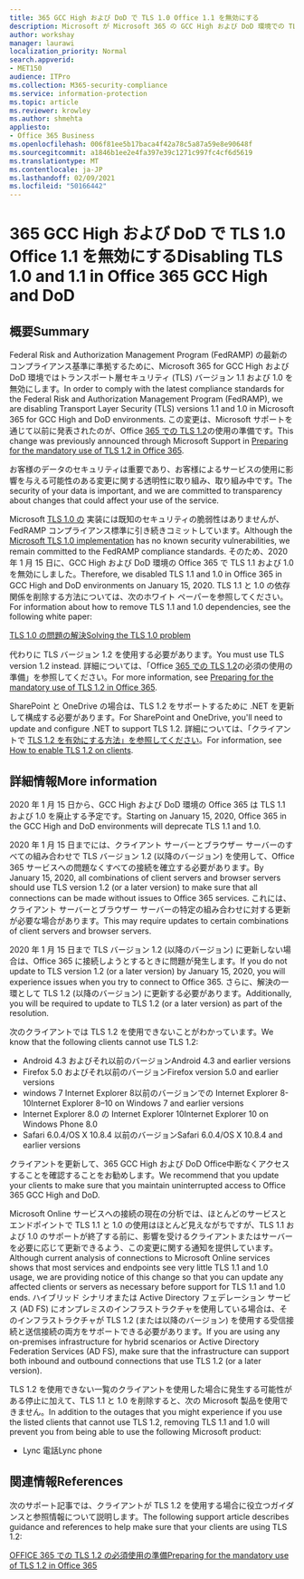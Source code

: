 ```yaml
---
title: 365 GCC High および DoD で TLS 1.0 Office 1.1 を無効にする
description: Microsoft が Microsoft 365 の GCC High および DoD 環境での TLS 1.1 および 1.0 のサポートを無効にする方法について説明します。
author: workshay
manager: laurawi
localization_priority: Normal
search.appverid:
- MET150
audience: ITPro
ms.collection: M365-security-compliance
ms.service: information-protection
ms.topic: article
ms.reviewer: krowley
ms.author: shmehta
appliesto:
- Office 365 Business
ms.openlocfilehash: 006f81ee5b17baca4f42a78c5a87a59e8e90648f
ms.sourcegitcommit: a1846b1ee2e4fa397e39c1271c997fc4cf6d5619
ms.translationtype: MT
ms.contentlocale: ja-JP
ms.lasthandoff: 02/09/2021
ms.locfileid: "50166442"
---
```

# <a name="disabling-tls-10-and-11-in-office-365-gcc-high-and-dod"></a><span data-ttu-id="1dbef-103">365 GCC High および DoD で TLS 1.0 Office 1.1 を無効にする</span><span class="sxs-lookup"><span data-stu-id="1dbef-103">Disabling TLS 1.0 and 1.1 in Office 365 GCC High and DoD</span></span>

## <a name="summary"></a><span data-ttu-id="1dbef-104">概要</span><span class="sxs-lookup"><span data-stu-id="1dbef-104">Summary</span></span>

<span data-ttu-id="1dbef-105">Federal Risk and Authorization Management Program (FedRAMP) の最新のコンプライアンス基準に準拠するために、Microsoft 365 for GCC High および DoD 環境ではトランスポート層セキュリティ (TLS) バージョン 1.1 および 1.0 を無効にします。</span><span class="sxs-lookup"><span data-stu-id="1dbef-105">In order to comply with the latest compliance standards for the Federal Risk and Authorization Management Program (FedRAMP), we are disabling Transport Layer Security (TLS) versions 1.1 and 1.0 in Microsoft 365 for GCC High and DoD environments.</span></span> <span data-ttu-id="1dbef-106">この変更は、Microsoft サポートを通じて以前に発表されたのが、Office [365 での TLS 1.2](https://support.microsoft.com/help/4057306/preparing-for-tls-1-2-in-office-365)の使用の準備です。</span><span class="sxs-lookup"><span data-stu-id="1dbef-106">This change was previously announced through Microsoft Support in [Preparing for the mandatory use of TLS 1.2 in Office 365](https://support.microsoft.com/help/4057306/preparing-for-tls-1-2-in-office-365).</span></span>

<span data-ttu-id="1dbef-107">お客様のデータのセキュリティは重要であり、お客様によるサービスの使用に影響を与える可能性のある変更に関する透明性に取り組み、取り組み中です。</span><span class="sxs-lookup"><span data-stu-id="1dbef-107">The security of your data is important, and we are committed to transparency about changes that could affect your use of the service.</span></span>

<span data-ttu-id="1dbef-108">Microsoft [TLS 1.0 の](https://support.microsoft.com/help/3117336) 実装には既知のセキュリティの脆弱性はありませんが、FedRAMP コンプライアンス標準に引き続きコミットしています。</span><span class="sxs-lookup"><span data-stu-id="1dbef-108">Although the [Microsoft TLS 1.0 implementation](https://support.microsoft.com/help/3117336) has no known security vulnerabilities, we remain committed to the FedRAMP compliance standards.</span></span> <span data-ttu-id="1dbef-109">そのため、2020 年 1 月 15 日に、GCC High および DoD 環境の Office 365 で TLS 1.1 および 1.0 を無効にしました。</span><span class="sxs-lookup"><span data-stu-id="1dbef-109">Therefore, we disabled TLS 1.1 and 1.0 in Office 365 in GCC High and DoD environments on January 15, 2020.</span></span> <span data-ttu-id="1dbef-110">TLS 1.1 と 1.0 の依存関係を削除する方法については、次のホワイト ペーパーを参照してください。</span><span class="sxs-lookup"><span data-stu-id="1dbef-110">For information about how to remove TLS 1.1 and 1.0 dependencies, see the following white paper:</span></span>

[<span data-ttu-id="1dbef-111">TLS 1.0 の問題の解決</span><span class="sxs-lookup"><span data-stu-id="1dbef-111">Solving the TLS 1.0 problem</span></span>](https://www.microsoft.com/download/details.aspx?id=55266)

<span data-ttu-id="1dbef-112">代わりに TLS バージョン 1.2 を使用する必要があります。</span><span class="sxs-lookup"><span data-stu-id="1dbef-112">You must use TLS version 1.2 instead.</span></span> <span data-ttu-id="1dbef-113">詳細については、「Office [365 での TLS 1.2](https://support.microsoft.com/help/4057306/preparing-for-tls-1-2-in-office-365)の必須の使用の準備」を参照してください。</span><span class="sxs-lookup"><span data-stu-id="1dbef-113">For more information, see [Preparing for the mandatory use of TLS 1.2 in Office 365](https://support.microsoft.com/help/4057306/preparing-for-tls-1-2-in-office-365).</span></span>

<span data-ttu-id="1dbef-114">SharePoint と OneDrive の場合は、TLS 1.2 をサポートするために .NET を更新して構成する必要があります。</span><span class="sxs-lookup"><span data-stu-id="1dbef-114">For SharePoint and OneDrive, you'll need to update and configure .NET to support TLS 1.2.</span></span> <span data-ttu-id="1dbef-115">詳細については、「クライアントで [TLS 1.2 を有効にする方法」を参照してください](https://docs.microsoft.com/mem/configmgr/core/plan-design/security/enable-tls-1-2-client)。</span><span class="sxs-lookup"><span data-stu-id="1dbef-115">For information, see [How to enable TLS 1.2 on clients](https://docs.microsoft.com/mem/configmgr/core/plan-design/security/enable-tls-1-2-client).</span></span>

## <a name="more-information"></a><span data-ttu-id="1dbef-116">詳細情報</span><span class="sxs-lookup"><span data-stu-id="1dbef-116">More information</span></span>

<span data-ttu-id="1dbef-117">2020 年 1 月 15 日から、GCC High および DoD 環境の Office 365 は TLS 1.1 および 1.0 を廃止する予定です。</span><span class="sxs-lookup"><span data-stu-id="1dbef-117">Starting on January 15, 2020, Office 365 in the GCC High and DoD environments will deprecate TLS 1.1 and 1.0.</span></span>

<span data-ttu-id="1dbef-118">2020 年 1 月 15 日までには、クライアント サーバーとブラウザー サーバーのすべての組み合わせで TLS バージョン 1.2 (以降のバージョン) を使用して、Office 365 サービスへの問題なくすべての接続を確立する必要があります。</span><span class="sxs-lookup"><span data-stu-id="1dbef-118">By January 15, 2020, all combinations of client servers and browser servers should use TLS version 1.2 (or a later version) to make sure that all connections can be made without issues to Office 365 services.</span></span> <span data-ttu-id="1dbef-119">これには、クライアント サーバーとブラウザー サーバーの特定の組み合わせに対する更新が必要な場合があります。</span><span class="sxs-lookup"><span data-stu-id="1dbef-119">This may require updates to certain combinations of client servers and browser servers.</span></span>

<span data-ttu-id="1dbef-120">2020 年 1 月 15 日まで TLS バージョン 1.2 (以降のバージョン) に更新しない場合は、Office 365 に接続しようとするときに問題が発生します。</span><span class="sxs-lookup"><span data-stu-id="1dbef-120">If you do not update to TLS version 1.2 (or a later version) by January 15, 2020, you will experience issues when you try to connect to Office 365.</span></span> <span data-ttu-id="1dbef-121">さらに、解決の一環として TLS 1.2 (以降のバージョン) に更新する必要があります。</span><span class="sxs-lookup"><span data-stu-id="1dbef-121">Additionally, you will be required to update to TLS 1.2 (or a later version) as part of the resolution.</span></span>

<span data-ttu-id="1dbef-122">次のクライアントでは TLS 1.2 を使用できないことがわかっています。</span><span class="sxs-lookup"><span data-stu-id="1dbef-122">We know that the following clients cannot use TLS 1.2:</span></span>

- <span data-ttu-id="1dbef-123">Android 4.3 およびそれ以前のバージョン</span><span class="sxs-lookup"><span data-stu-id="1dbef-123">Android 4.3 and earlier versions</span></span>
- <span data-ttu-id="1dbef-124">Firefox 5.0 およびそれ以前のバージョン</span><span class="sxs-lookup"><span data-stu-id="1dbef-124">Firefox version 5.0 and earlier versions</span></span>
- <span data-ttu-id="1dbef-125">windows 7 Internet Explorer 8以前のバージョンでの Internet Explorer 8-10</span><span class="sxs-lookup"><span data-stu-id="1dbef-125">Internet Explorer 8–10 on Windows 7 and earlier versions</span></span>
- <span data-ttu-id="1dbef-126">Internet Explorer 8.0 の Internet Explorer 10</span><span class="sxs-lookup"><span data-stu-id="1dbef-126">Internet Explorer 10 on Windows Phone 8.0</span></span>
- <span data-ttu-id="1dbef-127">Safari 6.0.4/OS X 10.8.4 以前のバージョン</span><span class="sxs-lookup"><span data-stu-id="1dbef-127">Safari 6.0.4/OS X 10.8.4 and earlier versions</span></span>

<span data-ttu-id="1dbef-128">クライアントを更新して、365 GCC High および DoD Office中断なくアクセスすることを確認することをお勧めします。</span><span class="sxs-lookup"><span data-stu-id="1dbef-128">We recommend that you update your clients to make sure that you maintain uninterrupted access to Office 365 GCC High and DoD.</span></span>

<span data-ttu-id="1dbef-129">Microsoft Online サービスへの接続の現在の分析では、ほとんどのサービスとエンドポイントで TLS 1.1 と 1.0 の使用はほとんど見えながちですが、TLS 1.1 および 1.0 のサポートが終了する前に、影響を受けるクライアントまたはサーバーを必要に応じて更新できるよう、この変更に関する通知を提供しています。</span><span class="sxs-lookup"><span data-stu-id="1dbef-129">Although current analysis of connections to Microsoft Online services shows that most services and endpoints see very little TLS 1.1 and 1.0 usage, we are providing notice of this change so that you can update any affected clients or servers as necessary before support for TLS 1.1 and 1.0 ends.</span></span> <span data-ttu-id="1dbef-130">ハイブリッド シナリオまたは Active Directory フェデレーション サービス (AD FS) にオンプレミスのインフラストラクチャを使用している場合は、そのインフラストラクチャが TLS 1.2 (または以降のバージョン) を使用する受信接続と送信接続の両方をサポートできる必要があります。</span><span class="sxs-lookup"><span data-stu-id="1dbef-130">If you are using any on-premises infrastructure for hybrid scenarios or Active Directory Federation Services (AD FS), make sure that the infrastructure can support both inbound and outbound connections that use TLS 1.2 (or a later version).</span></span>

<span data-ttu-id="1dbef-131">TLS 1.2 を使用できない一覧のクライアントを使用した場合に発生する可能性がある停止に加えて、TLS 1.1 と 1.0 を削除すると、次の Microsoft 製品を使用できません。</span><span class="sxs-lookup"><span data-stu-id="1dbef-131">In addition to the outages that you might experience if you use the listed clients that cannot use TLS 1.2, removing TLS 1.1 and 1.0 will prevent you from being able to use the following Microsoft product:</span></span>

- <span data-ttu-id="1dbef-132">Lync 電話</span><span class="sxs-lookup"><span data-stu-id="1dbef-132">Lync phone</span></span>

## <a name="references"></a><span data-ttu-id="1dbef-133">関連情報</span><span class="sxs-lookup"><span data-stu-id="1dbef-133">References</span></span>

<span data-ttu-id="1dbef-134">次のサポート記事では、クライアントが TLS 1.2 を使用する場合に役立つガイダンスと参照情報について説明します。</span><span class="sxs-lookup"><span data-stu-id="1dbef-134">The following support article describes guidance and references to help make sure that your clients are using TLS 1.2:</span></span>

[<span data-ttu-id="1dbef-135">OFFICE 365 での TLS 1.2 の必須使用の準備</span><span class="sxs-lookup"><span data-stu-id="1dbef-135">Preparing for the mandatory use of TLS 1.2 in Office 365</span></span>](https://support.microsoft.com/help/4057306/preparing-for-tls-1-2-in-office-365)

